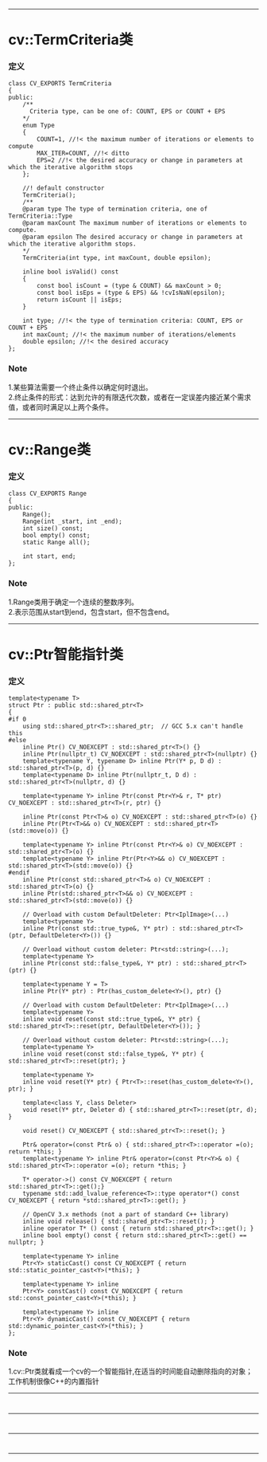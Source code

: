 -----------------------------------------------------------------------------------------------------------------------------------
# cv::TermCriteria类
### 定义
```
class CV_EXPORTS TermCriteria
{
public:
    /**
      Criteria type, can be one of: COUNT, EPS or COUNT + EPS
    */
    enum Type
    {
        COUNT=1, //!< the maximum number of iterations or elements to compute
        MAX_ITER=COUNT, //!< ditto
        EPS=2 //!< the desired accuracy or change in parameters at which the iterative algorithm stops
    };

    //! default constructor
    TermCriteria();
    /**
    @param type The type of termination criteria, one of TermCriteria::Type
    @param maxCount The maximum number of iterations or elements to compute.
    @param epsilon The desired accuracy or change in parameters at which the iterative algorithm stops.
    */
    TermCriteria(int type, int maxCount, double epsilon);

    inline bool isValid() const
    {
        const bool isCount = (type & COUNT) && maxCount > 0;
        const bool isEps = (type & EPS) && !cvIsNaN(epsilon);
        return isCount || isEps;
    }

    int type; //!< the type of termination criteria: COUNT, EPS or COUNT + EPS
    int maxCount; //!< the maximum number of iterations/elements
    double epsilon; //!< the desired accuracy
};
```
### Note
1.某些算法需要一个终止条件以确定何时退出。  
2.终止条件的形式：达到允许的有限迭代次数，或者在一定误差内接近某个需求值，或者同时满足以上两个条件。

-----------------------------------------------------------------------------------------------------------------------------------
# cv::Range类
### 定义
```
class CV_EXPORTS Range
{
public:
    Range();
    Range(int _start, int _end);
    int size() const;
    bool empty() const;
    static Range all();

    int start, end;
};
```
### Note  
1.Range类用于确定一个连续的整数序列。  
2.表示范围从start到end，包含start，但不包含end。  

-----------------------------------------------------------------------------------------------------------------------------------
# cv::Ptr智能指针类
### 定义
```
template<typename T>
struct Ptr : public std::shared_ptr<T>
{
#if 0
    using std::shared_ptr<T>::shared_ptr;  // GCC 5.x can't handle this
#else
    inline Ptr() CV_NOEXCEPT : std::shared_ptr<T>() {}
    inline Ptr(nullptr_t) CV_NOEXCEPT : std::shared_ptr<T>(nullptr) {}
    template<typename Y, typename D> inline Ptr(Y* p, D d) : std::shared_ptr<T>(p, d) {}
    template<typename D> inline Ptr(nullptr_t, D d) : std::shared_ptr<T>(nullptr, d) {}

    template<typename Y> inline Ptr(const Ptr<Y>& r, T* ptr) CV_NOEXCEPT : std::shared_ptr<T>(r, ptr) {}

    inline Ptr(const Ptr<T>& o) CV_NOEXCEPT : std::shared_ptr<T>(o) {}
    inline Ptr(Ptr<T>&& o) CV_NOEXCEPT : std::shared_ptr<T>(std::move(o)) {}

    template<typename Y> inline Ptr(const Ptr<Y>& o) CV_NOEXCEPT : std::shared_ptr<T>(o) {}
    template<typename Y> inline Ptr(Ptr<Y>&& o) CV_NOEXCEPT : std::shared_ptr<T>(std::move(o)) {}
#endif
    inline Ptr(const std::shared_ptr<T>& o) CV_NOEXCEPT : std::shared_ptr<T>(o) {}
    inline Ptr(std::shared_ptr<T>&& o) CV_NOEXCEPT : std::shared_ptr<T>(std::move(o)) {}

    // Overload with custom DefaultDeleter: Ptr<IplImage>(...)
    template<typename Y>
    inline Ptr(const std::true_type&, Y* ptr) : std::shared_ptr<T>(ptr, DefaultDeleter<Y>()) {}

    // Overload without custom deleter: Ptr<std::string>(...);
    template<typename Y>
    inline Ptr(const std::false_type&, Y* ptr) : std::shared_ptr<T>(ptr) {}

    template<typename Y = T>
    inline Ptr(Y* ptr) : Ptr(has_custom_delete<Y>(), ptr) {}

    // Overload with custom DefaultDeleter: Ptr<IplImage>(...)
    template<typename Y>
    inline void reset(const std::true_type&, Y* ptr) { std::shared_ptr<T>::reset(ptr, DefaultDeleter<Y>()); }

    // Overload without custom deleter: Ptr<std::string>(...);
    template<typename Y>
    inline void reset(const std::false_type&, Y* ptr) { std::shared_ptr<T>::reset(ptr); }

    template<typename Y>
    inline void reset(Y* ptr) { Ptr<T>::reset(has_custom_delete<Y>(), ptr); }

    template<class Y, class Deleter>
    void reset(Y* ptr, Deleter d) { std::shared_ptr<T>::reset(ptr, d); }

    void reset() CV_NOEXCEPT { std::shared_ptr<T>::reset(); }

    Ptr& operator=(const Ptr& o) { std::shared_ptr<T>::operator =(o); return *this; }
    template<typename Y> inline Ptr& operator=(const Ptr<Y>& o) { std::shared_ptr<T>::operator =(o); return *this; }

    T* operator->() const CV_NOEXCEPT { return std::shared_ptr<T>::get();}
    typename std::add_lvalue_reference<T>::type operator*() const CV_NOEXCEPT { return *std::shared_ptr<T>::get(); }

    // OpenCV 3.x methods (not a part of standard C++ library)
    inline void release() { std::shared_ptr<T>::reset(); }
    inline operator T* () const { return std::shared_ptr<T>::get(); }
    inline bool empty() const { return std::shared_ptr<T>::get() == nullptr; }

    template<typename Y> inline
    Ptr<Y> staticCast() const CV_NOEXCEPT { return std::static_pointer_cast<Y>(*this); }

    template<typename Y> inline
    Ptr<Y> constCast() const CV_NOEXCEPT { return std::const_pointer_cast<Y>(*this); }

    template<typename Y> inline
    Ptr<Y> dynamicCast() const CV_NOEXCEPT { return std::dynamic_pointer_cast<Y>(*this); }
};
```
### Note
1.cv::Ptr类就看成一个cv的一个智能指针,在适当的时间能自动删除指向的对象；工作机制很像C++的内置指针

-----------------------------------------------------------------------------------------------------------------------------------
#
###
###
-----------------------------------------------------------------------------------------------------------------------------------
#
###
###
-----------------------------------------------------------------------------------------------------------------------------------
#
###
###
-----------------------------------------------------------------------------------------------------------------------------------
